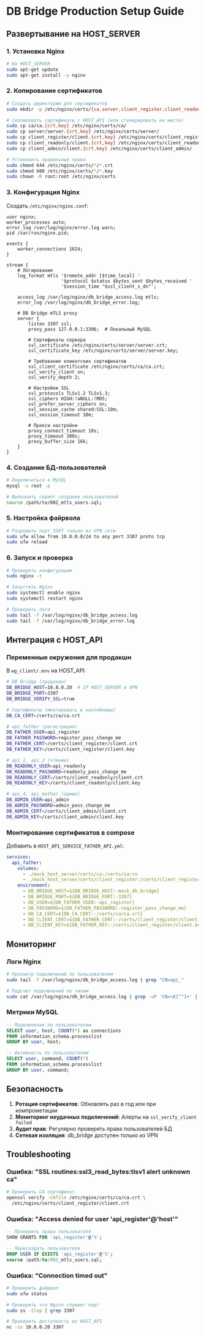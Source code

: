 # DB Bridge Production Setup Guide

## Развертывание на HOST_SERVER

### 1. Установка Nginx

```bash
# На HOST_SERVER
sudo apt-get update
sudo apt-get install -y nginx
```

### 2. Копирование сертификатов

```bash
# Создать директорию для сертификатов
sudo mkdir -p /etc/nginx/certs/{ca,server,client_register,client_readonly,client_admin}

# Скопировать сертификаты с HOST_API (или сгенерировать на месте)
sudo cp ca/ca.{crt,key} /etc/nginx/certs/ca/
sudo cp server/server.{crt,key} /etc/nginx/certs/server/
sudo cp client_register/client.{crt,key} /etc/nginx/certs/client_register/
sudo cp client_readonly/client.{crt,key} /etc/nginx/certs/client_readonly/
sudo cp client_admin/client.{crt,key} /etc/nginx/certs/client_admin/

# Установить правильные права
sudo chmod 644 /etc/nginx/certs/*/*.crt
sudo chmod 600 /etc/nginx/certs/*/*.key
sudo chown -R root:root /etc/nginx/certs
```

### 3. Конфигурация Nginx

Создать `/etc/nginx/nginx.conf`:

```nginx
user nginx;
worker_processes auto;
error_log /var/log/nginx/error.log warn;
pid /var/run/nginx.pid;

events {
    worker_connections 1024;
}

stream {
    # Логирование
    log_format mtls '$remote_addr [$time_local] '
                    '$protocol $status $bytes_sent $bytes_received '
                    '$session_time "$ssl_client_s_dn"';
    
    access_log /var/log/nginx/db_bridge_access.log mtls;
    error_log /var/log/nginx/db_bridge_error.log;

    # DB Bridge mTLS proxy
    server {
        listen 3307 ssl;
        proxy_pass 127.0.0.1:3306;  # Локальный MySQL
        
        # Сертификаты сервера
        ssl_certificate /etc/nginx/certs/server/server.crt;
        ssl_certificate_key /etc/nginx/certs/server/server.key;
        
        # Требование клиентских сертификатов
        ssl_client_certificate /etc/nginx/certs/ca/ca.crt;
        ssl_verify_client on;
        ssl_verify_depth 2;
        
        # Настройки SSL
        ssl_protocols TLSv1.2 TLSv1.3;
        ssl_ciphers HIGH:!aNULL:!MD5;
        ssl_prefer_server_ciphers on;
        ssl_session_cache shared:SSL:10m;
        ssl_session_timeout 10m;
        
        # Прокси настройки
        proxy_connect_timeout 10s;
        proxy_timeout 300s;
        proxy_buffer_size 16k;
    }
}
```

### 4. Создание БД-пользователей

```bash
# Подключиться к MySQL
mysql -u root -p

# Выполнить скрипт создания пользователей
source /path/to/002_mtls_users.sql;
```

### 5. Настройка файрвола

```bash
# Разрешить порт 3307 только из VPN сети
sudo ufw allow from 10.8.0.0/24 to any port 3307 proto tcp
sudo ufw reload
```

### 6. Запуск и проверка

```bash
# Проверить конфигурацию
sudo nginx -t

# Запустить Nginx
sudo systemctl enable nginx
sudo systemctl restart nginx

# Проверить логи
sudo tail -f /var/log/nginx/db_bridge_access.log
sudo tail -f /var/log/nginx/db_bridge_error.log
```

## Интеграция с HOST_API

### Переменные окружения для продакшн

В `wg_client/.env` на HOST_API:

```bash
# DB Bridge (продакшн)
DB_BRIDGE_HOST=10.8.0.20  # IP HOST_SERVER в VPN
DB_BRIDGE_PORT=3307
DB_BRIDGE_VERIFY_SSL=true

# Сертификаты (монтировать в контейнеры)
DB_CA_CERT=/certs/ca/ca.crt

# api_father (регистрация)
DB_FATHER_USER=api_register
DB_FATHER_PASSWORD=register_pass_change_me
DB_FATHER_CERT=/certs/client_register/client.crt
DB_FATHER_KEY=/certs/client_register/client.key

# api_1, api_2 (чтение)
DB_READONLY_USER=api_readonly
DB_READONLY_PASSWORD=readonly_pass_change_me
DB_READONLY_CERT=/certs/client_readonly/client.crt
DB_READONLY_KEY=/certs/client_readonly/client.key

# api_4, api_mother (админ)
DB_ADMIN_USER=api_admin
DB_ADMIN_PASSWORD=admin_pass_change_me
DB_ADMIN_CERT=/certs/client_admin/client.crt
DB_ADMIN_KEY=/certs/client_admin/client.key
```

### Монтирование сертификатов в compose

Добавить в `HOST_API_SERVICE_FATHER_API.yml`:

```yaml
services:
  api_father:
    volumes:
      - ./mock_host_server/certs/ca:/certs/ca:ro
      - ./mock_host_server/certs/client_register:/certs/client_register:ro
    environment:
      - DB_BRIDGE_HOST=${DB_BRIDGE_HOST:-mock_db_bridge}
      - DB_BRIDGE_PORT=${DB_BRIDGE_PORT:-3307}
      - DB_USER=${DB_FATHER_USER:-api_register}
      - DB_PASSWORD=${DB_FATHER_PASSWORD:-register_pass_change_me}
      - DB_CA_CERT=${DB_CA_CERT:-/certs/ca/ca.crt}
      - DB_CLIENT_CERT=${DB_FATHER_CERT:-/certs/client_register/client.crt}
      - DB_CLIENT_KEY=${DB_FATHER_KEY:-/certs/client_register/client.key}
```

## Мониторинг

### Логи Nginx

```bash
# Просмотр подключений по пользователям
sudo tail -f /var/log/nginx/db_bridge_access.log | grep "CN=api_"

# Подсчет подключений по типам
sudo cat /var/log/nginx/db_bridge_access.log | grep -oP 'CN=\K[^"]+' | sort | uniq -c
```

### Метрики MySQL

```sql
-- Подключения по пользователям
SELECT user, host, COUNT(*) as connections 
FROM information_schema.processlist 
GROUP BY user, host;

-- Активность по пользователям
SELECT user, command, COUNT(*) 
FROM information_schema.processlist 
GROUP BY user, command;
```

## Безопасность

1. **Ротация сертификатов**: Обновлять раз в год или при компрометации
2. **Мониторинг неудачных подключений**: Алерты на `ssl_verify_client failed`
3. **Аудит прав**: Регулярно проверять права пользователей БД
4. **Сетевая изоляция**: db_bridge доступен только из VPN

## Troubleshooting

### Ошибка: "SSL routines:ssl3_read_bytes:tlsv1 alert unknown ca"

```bash
# Проверить CA сертификат
openssl verify -CAfile /etc/nginx/certs/ca/ca.crt \
  /etc/nginx/certs/client_register/client.crt
```

### Ошибка: "Access denied for user 'api_register'@'host'"

```sql
-- Проверить права пользователя
SHOW GRANTS FOR 'api_register'@'%';

-- Пересоздать пользователя
DROP USER IF EXISTS 'api_register'@'%';
source /path/to/002_mtls_users.sql;
```

### Ошибка: "Connection timed out"

```bash
# Проверить файрвол
sudo ufw status

# Проверить что Nginx слушает порт
sudo ss -tlnp | grep 3307

# Проверить доступность из HOST_API
nc -zv 10.8.0.20 3307
```










